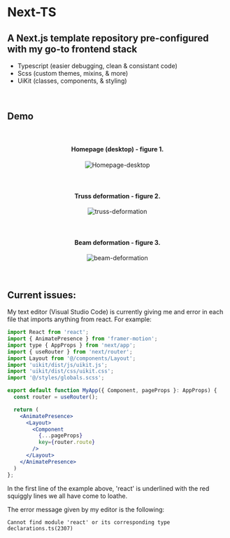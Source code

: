 # Next-TS 

## A Next.js template repository pre-configured with my go-to frontend stack

- Typescript (easier debugging, clean & consistant code)
- Scss  (custom themes, mixins, & more)
- UiKit (classes, components, & styling)

</br>

## Demo

</br>

<div align="center">
  <h4><b>Homepage (desktop) - figure 1.</b></h4>
  <img src="https://user-images.githubusercontent.com/64326462/135329043-33ea31dd-f4df-4155-8106-c120634e2424.png" alt="Homepage-desktop"  align="center" />
</div>

</br>
</br>

<div align="center">
  <h4><b>Truss deformation - figure 2.</b></h4>
  <img src="https://user-images.githubusercontent.com/64326462/135328659-637d24cb-0b2f-4a6d-97f3-97a31ee4c9b1.png" alt="truss-deformation"  align="center" />
</div>

</br>
</br>

<div align="center">
  <h4><b>Beam deformation - figure 3.</b></h4>
  <img src="https://user-images.githubusercontent.com/64326462/135328653-a190919c-c149-4775-8b3b-1c664bb4c018.png" alt="beam-deformation"  align="center" />
</div>

</br>
</br>

## Current issues:

My text editor (Visual Studio Code) is currently giving me and error in each file that imports anything from react. For example:

```jsx
import React from 'react';
import { AnimatePresence } from 'framer-motion';
import type { AppProps } from 'next/app';
import { useRouter } from 'next/router';
import Layout from '@/components/Layout';
import 'uikit/dist/js/uikit.js';
import 'uikit/dist/css/uikit.css';
import '@/styles/globals.scss';

export default function MyApp({ Component, pageProps }: AppProps) {
  const router = useRouter();

  return (
    <AnimatePresence>
      <Layout>
        <Component
          {...pageProps}
          key={router.route}
        />
      </Layout>
    </AnimatePresence>
  )
};
```

In the first line of the example above, 'react' is underlined with the red squiggly lines we all have come to loathe. 

The error message given by my editor is the following:

`Cannot find module 'react' or its corresponding type declarations.ts(2307)`
